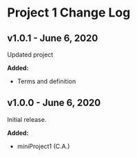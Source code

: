 # Project 1 Change Log

## v1.0.1 - June 6, 2020

Updated project

**Added:**
- Terms and definition

## v1.0.0 - June 6, 2020

Initial release.

**Added:**
- miniProject1 (C.A.)